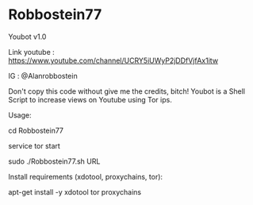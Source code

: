 # Robbostein77
Youbot v1.0

Link youtube : https://www.youtube.com/channel/UCRY5iUWyP2jDDfVjfAx1itw

IG           : @Alanrobbostein


Don't copy this code without give me the credits, bitch!
Youbot is a Shell Script to increase views on Youtube using Tor ips.

Usage:

cd Robbostein77

service tor start

sudo ./Robbostein77.sh URL

Install requirements (xdotool, proxychains, tor):

apt-get install -y xdotool tor proxychains

